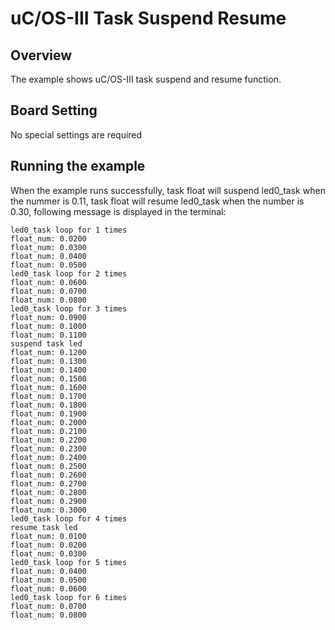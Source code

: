 # uC/OS-III Task Suspend Resume

## Overview

The example shows uC/OS-III task suspend and resume function.

## Board Setting

No special settings are required

## Running the example

When the example runs successfully, task float will suspend led0_task when the nummer is 0.11, task float will resume led0_task when the number is 0.30, following message is displayed in the terminal:
```console
led0_task loop for 1 times
float_num: 0.0200
float_num: 0.0300
float_num: 0.0400
float_num: 0.0500
led0_task loop for 2 times
float_num: 0.0600
float_num: 0.0700
float_num: 0.0800
led0_task loop for 3 times
float_num: 0.0900
float_num: 0.1000
float_num: 0.1100
suspend task led
float_num: 0.1200
float_num: 0.1300
float_num: 0.1400
float_num: 0.1500
float_num: 0.1600
float_num: 0.1700
float_num: 0.1800
float_num: 0.1900
float_num: 0.2000
float_num: 0.2100
float_num: 0.2200
float_num: 0.2300
float_num: 0.2400
float_num: 0.2500
float_num: 0.2600
float_num: 0.2700
float_num: 0.2800
float_num: 0.2900
float_num: 0.3000
led0_task loop for 4 times
resume task led
float_num: 0.0100
float_num: 0.0200
float_num: 0.0300
led0_task loop for 5 times
float_num: 0.0400
float_num: 0.0500
float_num: 0.0600
led0_task loop for 6 times
float_num: 0.0700
float_num: 0.0800
```
